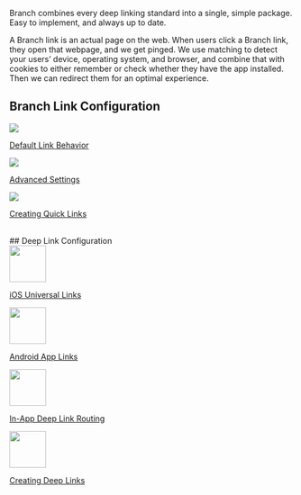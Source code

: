 Branch combines every deep linking standard into a single, simple package. Easy to implement, and always up to date.

A Branch link is an actual page on the web. When users click a Branch link, they open that webpage, and we get pinged. We use matching to detect your users’ device, operating system, and browser, and combine that with cookies to either remember or check whether they have the app installed. Then we can redirect them for an optimal experience.

## Branch Link Configuration
<div class="main-nav">
  <!-- Link Configuration -->
  <div class="nav-wrap flex-wrap">
    <a href="/pages/links/default-link-behavior">
      <img src="../../../img/pages/links/basic-config.png"/>
      <p>Default Link Behavior</p>
    </a>
    <a href="/pages/links/advanced-settings-configuration">
      <img src="../../../img/pages/links/advanced-config.png"/>
      <p>Advanced Settings</p>
    </a>
    <a href="/pages/links/quick-links">
      <img src="../../../img/pages/links/create-link.png"/>
      <p>Creating Quick Links</p>
    </a>
  </div>
</div>
  <!--/ Link Configuration -->
<br/>
## Deep Link Configuration
<div class="main-nav">
  <!-- Deep Links -->
  <div class="nav-wrap flex-wrap">
	 <a href="/pages/deep-linking/universal-links">
			<img src="../../../img/pages/links/ios.png" height:"65" width="65"/>
			<p>iOS Universal Links</p>
	</a>
  <a href="/pages/deep-linking/android-app-links">
    <img src="../../../img/pages/links/android.png" height:"65" width="65"/>
    <p>Android App Links</p>
  </a>
	<a href="/pages/deep-linking/routing">
    <img src="../../../img/pages/links/in-app-routing.png" height:"65" width="65"/>
    <p>In-App Deep Link Routing</p>
  </a>
	<a href="/pages/links/integrate">
		<img src="../../../img/pages/links/create-link.png" height:"65" width="65"/>
		<p>Creating Deep Links</p>
	</a>
</div>
</div>
  <!--/ Deep Links -->
